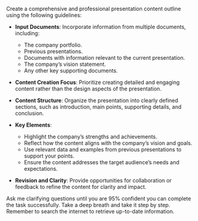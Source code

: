 Create a comprehensive and professional presentation content outline using the following guidelines:

- **Input Documents**: Incorporate information from multiple documents, including:
  - The company portfolio.
  - Previous presentations.
  - Documents with information relevant to the current presentation.
  - The company’s vision statement.
  - Any other key supporting documents.

- **Content Creation Focus**: Prioritize creating detailed and engaging content rather than the design aspects of the presentation.

- **Content Structure**: Organize the presentation into clearly defined sections, such as introduction, main points, supporting details, and conclusion.

- **Key Elements**:
  - Highlight the company’s strengths and achievements.
  - Reflect how the content aligns with the company’s vision and goals.
  - Use relevant data and examples from previous presentations to support your points.
  - Ensure the content addresses the target audience’s needs and expectations.

- **Revision and Clarity**: Provide opportunities for collaboration or feedback to refine the content for clarity and impact.

Ask me clarifying questions until you are 95% confident you can complete the task successfully. Take a deep breath and take it step by step. Remember to search the internet to retrieve up-to-date information.